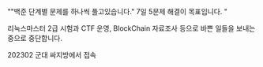 ""백준 단계별 문제를 하나씩 풀고있습니다."
7일 5문제 해결이 목표입니다. "

리눅스마스터 2급 시험과 CTF 운영, BlockChain 자료조사 등으로 바쁜 일들을 보내는 중으로 중단합니다.

202302 군대 싸지방에서 접속